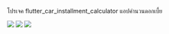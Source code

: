 โปรเจค flutter_car_installment_calculator
แอปคำนวนดอกเบี้ย

<img src="https://github.com/user-attachments/assets/f34fa844-31fa-46cf-b837-cc08cd6d0e9b" weight=(200)>
<img src="https://github.com/user-attachments/assets/a0c0d404-2bae-4f20-8457-108d7651a2a9">
<img src="https://github.com/user-attachments/assets/74fc1ab6-556c-42a4-a248-b526fb10e25a">

